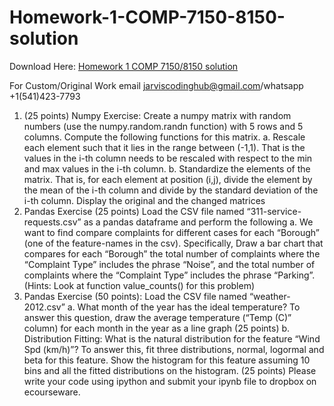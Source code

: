 # Homework-1-COMP-7150-8150-solution

Download Here: [Homework 1 COMP 7150/8150 solution](https://jarviscodinghub.com/assignment/homework-1-comp-7150-8150-solution/)

For Custom/Original Work email jarviscodinghub@gmail.com/whatsapp +1(541)423-7793

1. (25 points) Numpy Exercise: Create a numpy matrix with random numbers (use the
numpy.random.randn function) with 5 rows and 5 columns. Compute the following functions for
this matrix.
a. Rescale each element such that it lies in the range between (-1,1). That is the values in
the i-th column needs to be rescaled with respect to the min and max values in the i-th
column.
b. Standardize the elements of the matrix. That is, for each element at position (i,j), divide
the element by the mean of the i-th column and divide by the standard deviation of the
i-th column.
Display the original and the changed matrices
2. Pandas Exercise (25 points) Load the CSV file named “311-service-requests.csv” as a pandas
dataframe and perform the following
a. We want to find compare complaints for different cases for each “Borough” (one of the
feature-names in the csv). Specifically, Draw a bar chart that compares for each
“Borough” the total number of complaints where the “Complaint Type” includes the
phrase “Noise”, and the total number of complaints where the “Complaint Type”
includes the phrase “Parking”. (Hints: Look at function value_counts() for this problem)
3. Pandas Exercise (50 points): Load the CSV file named “weather-2012.csv”
a. What month of the year has the ideal temperature? To answer this question, draw the
average temperature (“Temp (C)” column) for each month in the year as a line graph
(25 points)
b. Distribution Fitting: What is the natural distribution for the feature “Wind Spd (km/h)”?
To answer this, fit three distributions, normal, logormal and beta for this feature. Show
the histogram for this feature assuming 10 bins and all the fitted distributions on the
histogram. (25 points)
Please write your code using ipython and submit your ipynb file to dropbox on ecourseware.
